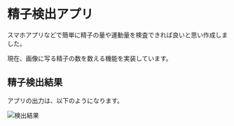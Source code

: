 # 精子検出アプリ

スマホアプリなどで簡単に精子の量や運動量を検査できれば良いと思い作成しました。

現在、画像に写る精子の数を数える機能を実装しています。

## 精子検出結果

アプリの出力は、以下のようになります。

![検出結果](https://github.com/doiken23/sperm_detector/data/detected_sperm.jpg)
